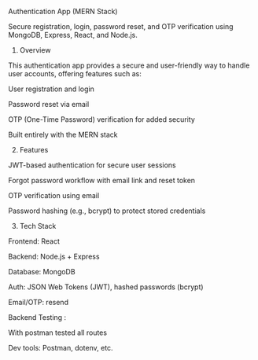Authentication App (MERN Stack)

Secure registration, login, password reset, and OTP verification using MongoDB, Express, React, and Node.js.


1. Overview

This authentication app provides a secure and user-friendly way to handle user accounts, offering features such as:

User registration and login

Password reset via email

OTP (One-Time Password) verification for added security

Built entirely with the MERN stack

2. Features

JWT-based authentication for secure user sessions

Forgot password workflow with email link and reset token

OTP verification using email 

Password hashing (e.g., bcrypt) to protect stored credentials


3. Tech Stack

Frontend: React 

Backend: Node.js + Express

Database: MongoDB 

Auth: JSON Web Tokens (JWT), hashed passwords (bcrypt)

Email/OTP: resend


Backend Testing :

With postman tested all routes 

Dev tools: Postman, dotenv, etc.
